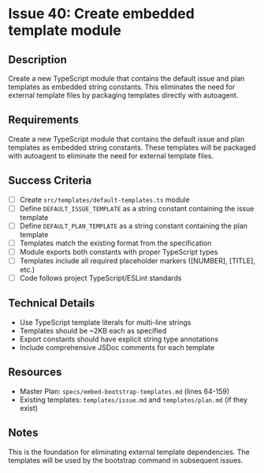 # Issue 40: Create embedded template module

## Description
Create a new TypeScript module that contains the default issue and plan templates as embedded string constants. This eliminates the need for external template files by packaging templates directly with autoagent.

## Requirements
Create a new TypeScript module that contains the default issue and plan templates as embedded string constants. These templates will be packaged with autoagent to eliminate the need for external template files.

## Success Criteria
- [ ] Create `src/templates/default-templates.ts` module
- [ ] Define `DEFAULT_ISSUE_TEMPLATE` as a string constant containing the issue template
- [ ] Define `DEFAULT_PLAN_TEMPLATE` as a string constant containing the plan template
- [ ] Templates match the existing format from the specification
- [ ] Module exports both constants with proper TypeScript types
- [ ] Templates include all required placeholder markers ([NUMBER], [TITLE], etc.)
- [ ] Code follows project TypeScript/ESLint standards

## Technical Details
- Use TypeScript template literals for multi-line strings
- Templates should be ~2KB each as specified
- Export constants should have explicit string type annotations
- Include comprehensive JSDoc comments for each template

## Resources
- Master Plan: `specs/embed-bootstrap-templates.md` (lines 64-159)
- Existing templates: `templates/issue.md` and `templates/plan.md` (if they exist)

## Notes
This is the foundation for eliminating external template dependencies. The templates will be used by the bootstrap command in subsequent issues.

